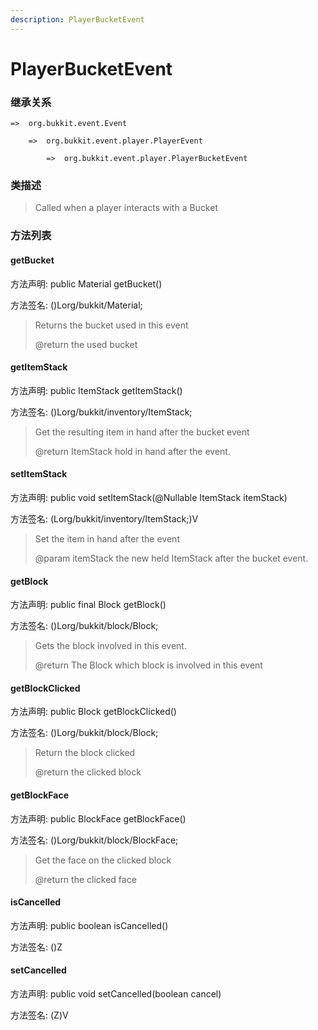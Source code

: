 ```yaml
---
description: PlayerBucketEvent
---
```


# PlayerBucketEvent

### 继承关系

    =>  org.bukkit.event.Event

        =>  org.bukkit.event.player.PlayerEvent

            =>  org.bukkit.event.player.PlayerBucketEvent

### 类描述

> Called when a player interacts with a Bucket

### 方法列表

#### getBucket

方法声明: public Material getBucket()

方法签名: ()Lorg/bukkit/Material;

> Returns the bucket used in this event
>
> @return the used bucket

#### getItemStack

方法声明: public ItemStack getItemStack()

方法签名: ()Lorg/bukkit/inventory/ItemStack;

> Get the resulting item in hand after the bucket event
>
> @return ItemStack hold in hand after the event.

#### setItemStack

方法声明: public void setItemStack(@Nullable ItemStack itemStack)

方法签名: (Lorg/bukkit/inventory/ItemStack;)V

> Set the item in hand after the event
>
> @param itemStack the new held ItemStack after the bucket event.

#### getBlock

方法声明: public final Block getBlock()

方法签名: ()Lorg/bukkit/block/Block;

> Gets the block involved in this event.
>
> @return The Block which block is involved in this event

#### getBlockClicked

方法声明: public Block getBlockClicked()

方法签名: ()Lorg/bukkit/block/Block;

> Return the block clicked
>
> @return the clicked block

#### getBlockFace

方法声明: public BlockFace getBlockFace()

方法签名: ()Lorg/bukkit/block/BlockFace;

> Get the face on the clicked block
>
> @return the clicked face

#### isCancelled

方法声明: public boolean isCancelled()

方法签名: ()Z

#### setCancelled

方法声明: public void setCancelled(boolean cancel)

方法签名: (Z)V